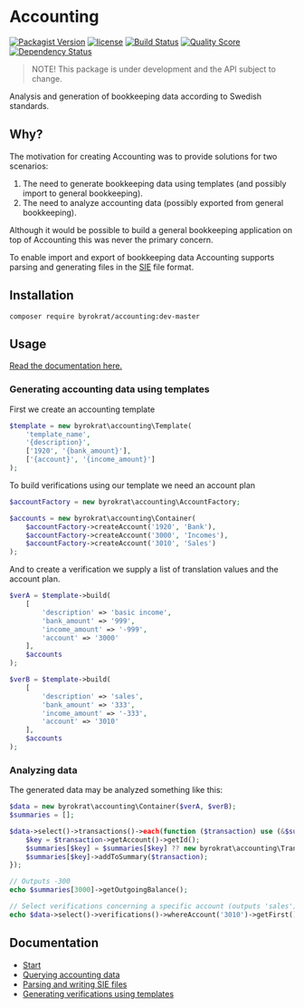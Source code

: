 # Accounting

[![Packagist Version](https://img.shields.io/packagist/v/byrokrat/accounting.svg?style=flat-square)](https://packagist.org/packages/byrokrat/accounting)
[![license](https://img.shields.io/github/license/byrokrat/accounting.svg?maxAge=2592000&style=flat-square)](LICENSE)
[![Build Status](https://img.shields.io/travis/byrokrat/accounting/master.svg?style=flat-square)](https://travis-ci.org/byrokrat/accounting)
[![Quality Score](https://img.shields.io/scrutinizer/g/byrokrat/accounting.svg?style=flat-square)](https://scrutinizer-ci.com/g/byrokrat/accounting)
[![Dependency Status](https://img.shields.io/gemnasium/byrokrat/accounting.svg?style=flat-square)](https://gemnasium.com/byrokrat/accounting)

> NOTE! This package is under development and the API subject to change.

Analysis and generation of bookkeeping data according to Swedish standards.

Why?
----
The motivation for creating Accounting was to provide solutions for two scenarios:

1. The need to generate bookkeeping data using templates (and possibly import to
   general bookkeeping).
1. The need to analyze accounting data (possibly exported from general
   bookkeeping).

Although it would be possible to build a general bookkeeping application on top
of Accounting this was never the primary concern.

To enable import and export of bookkeeping data Accounting supports parsing
and generating files in the [SIE](docs/02-sie.md) file format.

Installation
------------
```shell
composer require byrokrat/accounting:dev-master
```

Usage
-----
[Read the documentation here.](docs)

### Generating accounting data using templates

First we create an accounting template

<!-- @example template -->
```php
$template = new byrokrat\accounting\Template(
    'template_name',
    '{description}',
    ['1920', '{bank_amount}'],
    ['{account}', '{income_amount}']
);
```

To build verifications using our template we need an account plan

<!--
    @example accounts
    @extends template
-->
```php
$accountFactory = new byrokrat\accounting\AccountFactory;

$accounts = new byrokrat\accounting\Container(
    $accountFactory->createAccount('1920', 'Bank'),
    $accountFactory->createAccount('3000', 'Incomes'),
    $accountFactory->createAccount('3010', 'Sales')
);
```

And to create a verification we supply a list of translation values and the
account plan.

<!--
    @example verifications
    @extends accounts
-->
```php
$verA = $template->build(
    [
        'description' => 'basic income',
        'bank_amount' => '999',
        'income_amount' => '-999',
        'account' => '3000'
    ],
    $accounts
);

$verB = $template->build(
    [
        'description' => 'sales',
        'bank_amount' => '333',
        'income_amount' => '-333',
        'account' => '3010'
    ],
    $accounts
);
```

### Analyzing data

The generated data may be analyzed something like this:

<!--
    @example analysis
    @extends verifications
    @expectOutput "/^-999\.00sales$/"
-->
```php
$data = new byrokrat\accounting\Container($verA, $verB);
$summaries = [];

$data->select()->transactions()->each(function ($transaction) use (&$summaries) {
    $key = $transaction->getAccount()->getId();
    $summaries[$key] = $summaries[$key] ?? new byrokrat\accounting\TransactionSummary;
    $summaries[$key]->addToSummary($transaction);
});

// Outputs -300
echo $summaries[3000]->getOutgoingBalance();

// Select verifications concerning a specific account (outputs 'sales')
echo $data->select()->verifications()->whereAccount('3010')->getFirst()->getDescription();
```

Documentation
-------------
- [Start](docs)
- [Querying accounting data](docs/01-querying.md)
- [Parsing and writing SIE files](docs/02-sie.md)
- [Generating verifications using templates](docs/03-templates.md)

